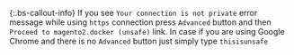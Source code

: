 {:.bs-callout-info}
If you see `Your connection is not private` error message while using `https` connection press `Advanced` button and then `Proceed to magento2.docker (unsafe)` link.
In case if you are using Google Chrome and there is no `Advanced` button just simply type `thisisunsafe` 